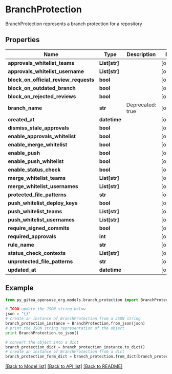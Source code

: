 # BranchProtection

BranchProtection represents a branch protection for a repository

## Properties
Name | Type | Description | Notes
------------ | ------------- | ------------- | -------------
**approvals_whitelist_teams** | **List[str]** |  | [optional] 
**approvals_whitelist_username** | **List[str]** |  | [optional] 
**block_on_official_review_requests** | **bool** |  | [optional] 
**block_on_outdated_branch** | **bool** |  | [optional] 
**block_on_rejected_reviews** | **bool** |  | [optional] 
**branch_name** | **str** | Deprecated: true | [optional] 
**created_at** | **datetime** |  | [optional] 
**dismiss_stale_approvals** | **bool** |  | [optional] 
**enable_approvals_whitelist** | **bool** |  | [optional] 
**enable_merge_whitelist** | **bool** |  | [optional] 
**enable_push** | **bool** |  | [optional] 
**enable_push_whitelist** | **bool** |  | [optional] 
**enable_status_check** | **bool** |  | [optional] 
**merge_whitelist_teams** | **List[str]** |  | [optional] 
**merge_whitelist_usernames** | **List[str]** |  | [optional] 
**protected_file_patterns** | **str** |  | [optional] 
**push_whitelist_deploy_keys** | **bool** |  | [optional] 
**push_whitelist_teams** | **List[str]** |  | [optional] 
**push_whitelist_usernames** | **List[str]** |  | [optional] 
**require_signed_commits** | **bool** |  | [optional] 
**required_approvals** | **int** |  | [optional] 
**rule_name** | **str** |  | [optional] 
**status_check_contexts** | **List[str]** |  | [optional] 
**unprotected_file_patterns** | **str** |  | [optional] 
**updated_at** | **datetime** |  | [optional] 

## Example

```python
from py_gitea_opensuse_org.models.branch_protection import BranchProtection

# TODO update the JSON string below
json = "{}"
# create an instance of BranchProtection from a JSON string
branch_protection_instance = BranchProtection.from_json(json)
# print the JSON string representation of the object
print BranchProtection.to_json()

# convert the object into a dict
branch_protection_dict = branch_protection_instance.to_dict()
# create an instance of BranchProtection from a dict
branch_protection_form_dict = branch_protection.from_dict(branch_protection_dict)
```
[[Back to Model list]](../README.md#documentation-for-models) [[Back to API list]](../README.md#documentation-for-api-endpoints) [[Back to README]](../README.md)


